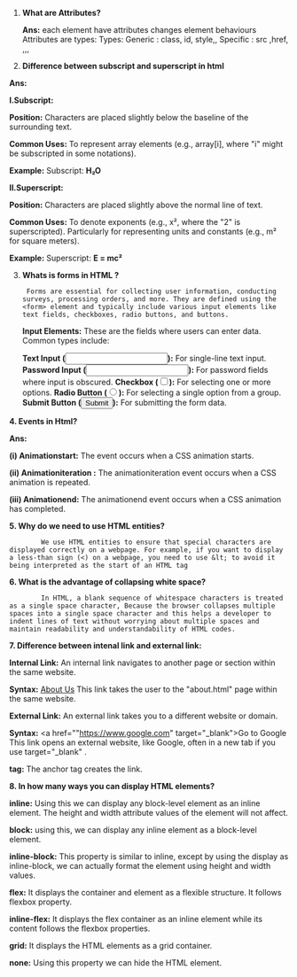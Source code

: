 1. **What are Attributes?**
    
   **Ans:** each element have attributes
             changes element behaviours
             Attributes are types:
             Types:
             Generic : class, id, style,,
             Specific : src ,href, ,,,

2. **Difference between subscript and superscript in html**

**Ans:**

**I.Subscript:**
      
   **Position:** Characters are placed slightly below the baseline of the surrounding text.
      
   **Common Uses:**  To represent array elements (e.g., array[i], where "i" might be subscripted in some notations).
      
   **Example:**  Subscript: **H₂O**

**II.Superscript:**

   **Position:** Characters are placed slightly above the normal line of text.
      
   **Common Uses:**  To denote exponents (e.g., x², where the "2" is superscripted).
      Particularly for representing units and constants (e.g., m² for square meters).

   **Example:**    Superscript: **E = mc²**


3.  **Whats is forms in HTML ?**

         Forms are essential for collecting user information, conducting surveys, processing orders, and more. They are defined using the <form> element and typically include various input elements like text fields, checkboxes, radio buttons, and buttons.

      **Input Elements:**  These are the fields where users can enter data. Common types include:

      **Text Input (<input type="text">):**  For single-line text input.
      **Password Input (<input type="password">):**  For password fields where input is obscured.
      **Checkbox (<input type="checkbox">):**  For selecting one or more options.
      **Radio Button (<input type="radio">):**  For selecting a single option from a group.
      **Submit Button (<input type="submit">):**  For submitting the form data.  


**4.   Events in Html?**

**Ans:**

**(i) Animationstart:**
      The  event occurs when a CSS animation starts.

**(ii) Animationiteration :**
      The animationiteration event occurs when a CSS animation is repeated.

**(iii) Animationend:**
      The animationend event occurs when a CSS animation has completed.


**5. Why do we need to use HTML entities?**

            We use HTML entities to ensure that special characters are displayed correctly on a webpage. For example, if you want to display a less-than sign (<) on a webpage, you need to use &lt; to avoid it being interpreted as the start of an HTML tag 


**6. What is the advantage of collapsing white space?**

            In HTML, a blank sequence of whitespace characters is treated as a single space character, Because the browser collapses multiple spaces into a single space character and this helps a developer to indent lines of text without worrying about multiple spaces and maintain readability and understandability of HTML codes.      


**7. Difference between intenal link and external link:**

   **Internal Link:**
            An internal link navigates to another page or section within the same website.
   
   **Syntax:**
            <a href="about.html">About Us</a>
            This link takes the user to the "about.html" page within the same website.

   **External Link:**
            An external link takes you to a different website or domain.
   
   **Syntax:**
            <a href=""https://www.google.com" target="_blank">Go to Google</a>
            This link opens an external website, like Google, often in a new tab if you use target="_blank"  .
  
   **<a> tag:**
       The anchor tag creates the link.            


**8.  In how many ways you can display HTML elements?**

   **inline:**     Using this we can display any block-level element as an inline element. The height and width attribute values of the element will not affect.

   **block:**     using this, we can display any inline element as a block-level element. 

   **inline-block:**     This property is similar to inline, except by using the display as inline-block, we can actually format the element using height and width values.

   **flex:**     It displays the container and element as a flexible structure. It follows flexbox property.

   **inline-flex:**     It displays the flex container as an inline element while its content follows the flexbox properties.

   **grid:**     It displays the HTML elements as a grid container.

   **none:**     Using this property we can hide the HTML element.
